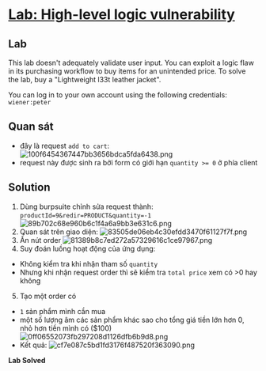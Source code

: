 # [Lab: High-level logic vulnerability](https://portswigger.net/web-security/logic-flaws/examples/lab-logic-flaws-high-level)

## Lab

This lab doesn't adequately validate user input. You can exploit a logic flaw in its purchasing workflow to buy items for an unintended price. To solve the lab, buy a "Lightweight l33t leather jacket".

You can log in to your own account using the following credentials:  `wiener:peter`

## Quan sát
- đây là request `add to cart`:
![100f6454367447bb3656bdca5fda6438.png](../../../../../../_resources/100f6454367447bb3656bdca5fda6438.png)
- request này được sinh ra bởi form có giới hạn `quantity >= 0` ở phía client

## Solution
1. Dùng burpsuite chỉnh sửa request thành: `productId=9&redir=PRODUCT&quantity=-1`
![89b702c68e960b6c1f4a6a9bb3e631c6.png](../../../../../../_resources/89b702c68e960b6c1f4a6a9bb3e631c6.png)
2. Quan sát trên giao diện:
![83505de06eb4c30efdd3470f61127f7f.png](../../../../../../_resources/83505de06eb4c30efdd3470f61127f7f.png)
3. Ấn nút order 
![81389b8c7ed272a57329616c1ce97967.png](../../../../../../_resources/81389b8c7ed272a57329616c1ce97967.png)
4. Suy đoán luồng hoạt động của ứng dụng:
- Không kiểm tra khi nhận tham số `quantity`
- Nhưng khi nhận request order thì sẽ kiểm tra `total price` xem có >0 hay không
5. Tạo một order có
- `1` sản phẩm mình cần mua
- một số lượng âm các sản phẩm khác sao cho tổng giá tiền lớn hơn 0, nhỏ hơn tiền mình có ($100)
![0ff06552073fb297208d1126dfb6b9d8.png](../../../../../../_resources/0ff06552073fb297208d1126dfb6b9d8.png)
- Kết quả:
![cf7e087c5bd1fd3176f487520f363090.png](../../../../../../_resources/cf7e087c5bd1fd3176f487520f363090.png)

**Lab Solved**